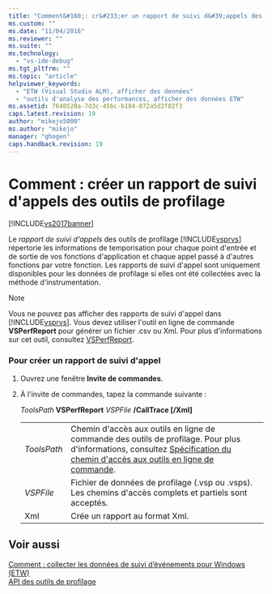 ```yaml
---
title: "Comment&#160;: cr&#233;er un rapport de suivi d&#39;appels des outils de profilage | Microsoft Docs"
ms.custom: ""
ms.date: "11/04/2016"
ms.reviewer: ""
ms.suite: ""
ms.technology: 
  - "vs-ide-debug"
ms.tgt_pltfrm: ""
ms.topic: "article"
helpviewer_keywords: 
  - "ETW (Visual Studio ALM), afficher des données"
  - "outils d'analyse des performances, afficher des données ETW"
ms.assetid: 7640520a-7d3c-456c-b184-872a5d2f82f3
caps.latest.revision: 19
author: "mikejo5000"
ms.author: "mikejo"
manager: "ghogen"
caps.handback.revision: 19
---
```

# Comment&#160;: cr&#233;er un rapport de suivi d&#39;appels des outils de profilage
[!INCLUDE[vs2017banner](../code-quality/includes/vs2017banner.md)]

Le *rapport de suivi d'appels* des outils de profilage [!INCLUDE[vsprvs](../code-quality/includes/vsprvs_md.md)] répertorie les informations de temporisation pour chaque point d'entrée et de sortie de vos fonctions d'application et chaque appel passé à d'autres fonctions par votre fonction.  Les rapports de suivi d'appel sont uniquement disponibles pour les données de profilage si elles ont été collectées avec la méthode d'instrumentation.  
  
> [!NOTE]
>  Vous ne pouvez pas afficher des rapports de suivi d'appel dans [!INCLUDE[vsprvs](../code-quality/includes/vsprvs_md.md)].  Vous devez utiliser l'outil en ligne de commande **VSPerfReport** pour générer un fichier .csv ou Xml.  Pour plus d'informations sur cet outil, consultez [VSPerfReport](../profiling/vsperfreport.md).  
  
### Pour créer un rapport de suivi d'appel  
  
1.  Ouvrez une fenêtre **Invite de commandes**.  
  
2.  À l'invite de commandes, tapez la commande suivante :  
  
     *ToolsPath* **VSPerfReport** *VSPFile* **\/CallTrace \[\/Xml\]**  
  
    |||  
    |-|-|  
    |*ToolsPath*|Chemin d'accès aux outils en ligne de commande des outils de profilage.  Pour plus d'informations, consultez [Spécification du chemin d'accès aux outils en ligne de commande](../profiling/specifying-the-path-to-profiling-tools-command-line-tools.md).|  
    |*VSPFile*|Fichier de données de profilage \(.vsp ou .vsps\).  Les chemins d'accès complets et partiels sont acceptés.|  
    |Xml|Crée un rapport au format Xml.|  
  
## Voir aussi  
 [Comment : collecter les données de suivi d’événements pour Windows \(ETW\)](../Topic/How%20to:%20Collect%20Event%20Tracing%20for%20Windows%20\(ETW\)%20Data.md)   
 [API des outils de profilage](../profiling/profiling-tools-apis.md)
